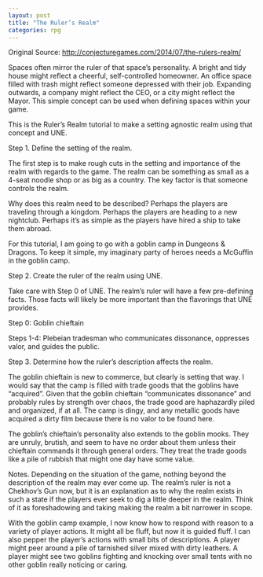 ```yaml
---
layout: post
title: "The Ruler’s Realm"
categories: rpg
---
```


Original Source: http://conjecturegames.com/2014/07/the-rulers-realm/

Spaces often mirror the ruler of that space’s personality. A bright and tidy house might reflect a cheerful, self-controlled homeowner. An office space filled with trash might reflect someone depressed with their job. Expanding outwards, a company might reflect the CEO, or a city might reflect the Mayor. This simple concept can be used when defining spaces within your game.

This is the Ruler’s Realm tutorial to make a setting agnostic realm using that concept and UNE.

Step 1. Define the setting of the realm.

The first step is to make rough cuts in the setting and importance of the realm with regards to the game. The realm can be something as small as a 4-seat noodle shop or as big as a country. The key factor is that someone controls the realm.

Why does this realm need to be described? Perhaps the players are traveling through a kingdom. Perhaps the players are heading to a new nightclub. Perhaps it’s as simple as the players have hired a ship to take them abroad.

For this tutorial, I am going to go with a goblin camp in Dungeons & Dragons. To keep it simple, my imaginary party of heroes needs a McGuffin in the goblin camp.

Step 2. Create the ruler of the realm using UNE.

Take care with Step 0 of UNE. The realm’s ruler will have a few pre-defining facts. Those facts will likely be more important than the flavorings that UNE provides.

Step 0: Goblin chieftain

Steps 1-4: Plebeian tradesman who communicates dissonance, oppresses valor, and guides the public.

Step 3. Determine how the ruler’s description affects the realm.

The goblin chieftain is new to commerce, but clearly is setting that way. I would say that the camp is filled with trade goods that the goblins have “acquired”. Given that the goblin chieftain “communicates dissonance” and probably rules by strength over chaos, the trade good are haphazardly piled and organized, if at all. The camp is dingy, and any metallic goods have acquired a dirty film because there is no valor to be found here.

The goblin’s chieftain’s personality also extends to the goblin mooks. They are unruly, brutish, and seem to have no order about them unless their chieftain commands it through general orders. They treat the trade goods like a pile of rubbish that might one day have some value.

Notes. Depending on the situation of the game, nothing beyond the description of the realm may ever come up. The realm’s ruler is not a Chekhov’s Gun now, but it is an explanation as to why the realm exists in such a state if the players ever seek to dig a little deeper in the realm. Think of it as foreshadowing and taking making the realm a bit narrower in scope.

With the goblin camp example, I now know how to respond with reason to a variety of player actions. It might all be fluff, but now it is guided fluff. I can also pepper the player’s actions with small bits of descriptions. A player might peer around a pile of tarnished silver mixed with dirty leathers. A player might see two goblins fighting and knocking over small tents with no other goblin really noticing or caring.
